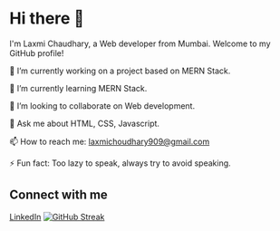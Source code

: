# Hi there 👋

I'm Laxmi Chaudhary, a Web developer from Mumbai. Welcome to my GitHub profile!

🔭 I’m currently working on a project based on MERN Stack.

🌱 I’m currently learning MERN Stack.

👯 I’m looking to collaborate on Web development.

💬 Ask me about HTML, CSS, Javascript.

📫 How to reach me: laxmichoudhary909@gmail.com

⚡ Fun fact: Too lazy to speak, always try to avoid speaking.

## Connect with me

[LinkedIn](https://www.linkedin.com/in/laxmi-c-845099188/)
[![GitHub Streak](https://streak-stats.demolab.com/?user=ltc01&theme=dark)](https://git.io/streak-stats)
